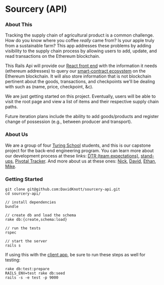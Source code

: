 # Sourcery (API)

### About This

Tracking the supply chain of agricultural product is a common challenge. How do
you know where you coffee *really* came from? Is your apple truly from a
sustainable farm? This app addresses these problems by adding visibility to the supply chain process by allowing users to add, update, and
read transactions on the Ethereum blockchain.

This Rails Api  will provide our [React front end](https://github.com/tmikeschu/sourcery-client) with the information it needs (ethereum addresses) to query our  [smart-contract ecosystem](https://github.com/ethanbennett/sourcery) on the Ethereum blockchain.  It will also store information that is not blockchain pertinent about the goods, transactions, and checkpoints we'll be dealing with such as (name, price, checkpoint, &c).

We are just getting started on this project. Eventually, users will be able to
visit the root page and view a list of items and their respective supply chain
paths.

Future iteration plans include the ability to add goods/products and register
change of possession (e.g., between producer and transport).


### About Us

We are a group of four [Turing School](https://www.turing.io/) students, and this is our capstone
project for the back-end engineering program. You can learn more about our
development process at these links: [DTR (team expectations)](https://gist.github.com/tmikeschu/1a37eef7724f06421d8bca19fd8be8ad), [stand-ups](https://gist.github.com/tmikeschu/14555f11f0d24d7c09749519c7b04337), [Pivotal Tracker](https://www.pivotaltracker.com/n/projects/1996565).
And more about us at these ones: [Nick](https://github.com/ski-climb), [David](https://github.com/DavidKnott), [Ethan](https://github.com/ethanbennett), [Mike](https://github.com/tmikeschu).

### Getting Started

```rails api
git clone git@github.com:DavidKnott/sourcery-api.git
cd sourcery-api/

// install dependencies
bundle

// create db and load the schema
rake db:{create,schema:load}

// run the tests
rspec

// start the server
rails s
```

If using this with the [client app](https://github.com/tmikeschu/sourcery-client), be sure to run these steps as well for testing:

```
rake db:test:prepare
RAILS_ENV=test rake db:seed
rails -s -e test -p 9000
```
